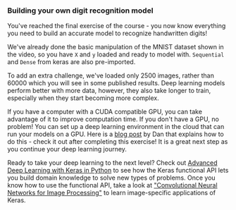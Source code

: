 ### Building your own digit recognition model

You've reached the final exercise of the course - you now know everything you need to build an accurate model to recognize handwritten digits!

We've already done the basic manipulation of the MNIST dataset shown in the video, so you have `X` and `y` loaded and ready to model with. `Sequential` and `Dense` from keras are also pre-imported.

To add an extra challenge, we've loaded only 2500 images, rather than 60000 which you will see in some published results. Deep learning models perform better with more data, however, they also take longer to train, especially when they start becoming more complex.

If you have a computer with a CUDA compatible GPU, you can take advantage of it to improve computation time. If you don't have a GPU, no problem! You can set up a deep learning environment in the cloud that can run your models on a GPU. Here is a [blog post](https://www.datacamp.com/community/tutorials/deep-learning-jupyter-aws) by Dan that explains how to do this - check it out after completing this exercise! It is a great next step as you continue your deep learning journey.

Ready to take your deep learning to the next level? Check out [Advanced Deep Learning with Keras in Python](https://www.datacamp.com/courses/advanced-deep-learning-with-keras-in-python) to see how the Keras functional API lets you build domain knowledge to solve new types of problems. Once you know how to use the functional API, take a look at ["Convolutional Neural Networks for Image Processing"](https://www.datacamp.com/courses/convolutional-neural-networks-for-image-processing) to learn image-specific applications of Keras.
